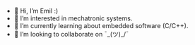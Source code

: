 - 👋 Hi, I’m Emil :)
- 👀 I’m interested in mechatronic systems.
- 🌱 I’m currently learning about embedded software (C/C++).
- 💞️ I’m looking to collaborate on  ¯\_(ツ)_/¯

<!---
nistor3/nistor3 is a ✨ special ✨ repository because its `README.md` (this file) appears on your GitHub profile.
You can click the Preview link to take a look at your changes.
--->

